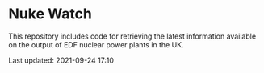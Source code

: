 # Nuke Watch

This repository includes code for retrieving the latest information available on the output of EDF nuclear power plants in the UK.

Last updated: 2021-09-24 17:10